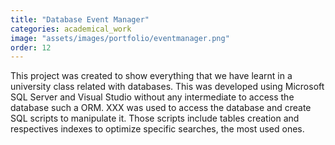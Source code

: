 ```yaml
---
title: "Database Event Manager"
categories: academical_work
image: "assets/images/portfolio/eventmanager.png"
order: 12
---
```


This project was created to show everything that we have learnt in a university class related with databases.
This was developed using Microsoft SQL Server and Visual Studio without any intermediate to access the database such a ORM.
XXX was used to access the database and create SQL scripts to manipulate it. Those scripts include tables creation and respectives indexes to optimize specific searches, the most used ones.